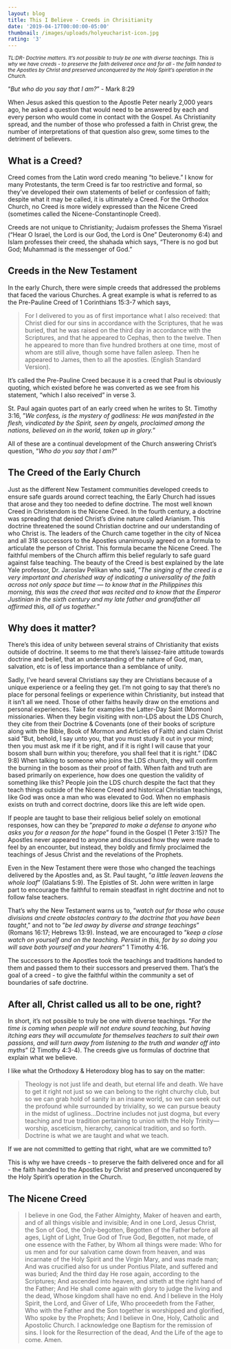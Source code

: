 ```yaml
---
layout: blog
title: This I Believe - Creeds in Chrisitianity
date: '2019-04-17T00:00:00-05:00'
thumbnail: /images/uploads/holyeucharist-icon.jpg
rating: '3'
---
```

<sub> _TL:DR- Doctrine matters. It’s not possible to truly be one with diverse teachings. This is why we have creeds - to preserve the faith delivered once and for all - the faith handed to the Apostles by Christ and preserved unconquered by the Holy Spirit’s operation in the Church._</sub>

“_But who do you say that I am?_” - Mark 8:29

When Jesus asked this question to the Apostle Peter nearly 2,000 years ago, he asked a question that would need to be answered by each and every person who would come in contact with the Gospel. As Christianity spread, and the number of those who professed a faith in Christ grew, the number of interpretations of that question also grew, some times to the detriment of believers.

## What is a Creed?

Creed comes from the Latin word credo meaning “to believe.” I know for many Protestants, the term Creed is far too restrictive and formal, so they’ve developed their own statements of belief or confession of faith; despite what it may be called, it is ultimately a Creed. For the Orthodox Church, no Creed is more widely expressed than the Nicene Creed (sometimes called the Nicene-Constantinople Creed).

Creeds are not unique to Christianity; Judaism professes the Shema Yisrael (“Hear O Israel, the Lord is our God, the Lord is One” Deuteronomy 6:4) and Islam professes their creed, the shahada which says, “There is no god but God; Muhammad is the messenger of God.”

## Creeds in the New Testament

In the early Church, there were simple creeds that addressed the problems that faced the various Churches. A great example is what is referred to as the Pre-Pauline Creed of 1 Corinthians 15:3-7 which says,

> For I delivered to you as of first importance what I also received: that Christ died for our sins in accordance with the Scriptures, that he was buried, that he was raised on the third day in accordance with the Scriptures, and that he appeared to Cephas, then to the twelve. Then he appeared to more than five hundred brothers at one time, most of whom are still alive, though some have fallen asleep. Then he appeared to James, then to all the apostles. (English Standard Version).

It’s called the Pre-Pauline Creed because it is a creed that Paul is obviously quoting, which existed before he was converted as we see from his statement, “which I also received” in verse 3.

St. Paul again quotes part of an early creed when he writes to St. Timothy 3:16, ”_We confess, is the mystery of godliness: He was manifested in the flesh, vindicated by the Spirit, seen by angels, proclaimed among the nations, believed on in the world, taken up in glory._”

All of these are a continual development of the Church answering Christ’s question, “_Who do you say that I am?_”

## The Creed of the Early Church

Just as the different New Testament communities developed creeds to ensure safe guards around correct teaching, the Early Church had issues that arose and they too needed to define doctrine. The most well known Creed in Christendom is the Nicene Creed. In the fourth century, a doctrine was spreading that denied Christ’s divine nature called Arianism. This doctrine threatened the sound Christian doctrine and our understanding of who Christ is. The leaders of the Church came together in the city of Nicea and all 318 successors to the Apostles unanimously agreed on a formula to articulate the person of Christ. This formula became the Nicene Creed. The faithful members of the Church affirm this belief regularly to safe guard against false teaching. The beauty of the Creed is best explained by the late Yale professor, Dr. Jaroslav Pelikan who said, ”_The singing of the creed is a very important and cherished way of indicating a universality of the faith across not only space but time — to know that in the Philippines this morning, this was the creed that was recited and to know that the Emperor Justinian in the sixth century and my late father and grandfather all affirmed this, all of us together._”

## Why does it matter?

There’s this idea of unity between several strains of Christianity that exists outside of doctrine. It seems to me that there’s laissez-faire attitude towards doctrine and belief, that an understanding of the nature of God, man, salvation, etc is of less importance than a semblance of unity.

Sadly, I’ve heard several Christians say they are Christians because of a unique experience or a feeling they get. I’m not going to say that there’s no place for personal feelings or experience within Christianity, but instead that it isn’t all we need. Those of other faiths heavily draw on the emotions and personal experiences. Take for examples the Latter-Day Saint (Mormon) missionaries. When they begin visiting with non-LDS about the LDS Church, they cite from their Doctrine & Covenants (one of their books of scripture along with the Bible, Book of Mormon and Articles of Faith) and claim Christ said ”But, behold, I say unto you, that you must study it out in your mind; then you must ask me if it be right, and if it is right I will cause that your bosom shall burn within you; therefore, you shall feel that it is right.” (D&C 9:8) When talking to someone who joins the LDS church, they will confirm the burning in the bosom as their proof of faith. When faith and truth are based primarily on experience, how does one question the validity of something like this? People join the LDS church despite the fact that they teach things outside of the Nicene Creed and historical Christian teachings, like God was once a man who was elevated to God. When no emphasis exists on truth and correct doctrine, doors like this are left wide open.

If people are taught to base their religious belief solely on emotional responses, how can they be ”_prepared to make a defense to anyone who asks you for a reason for the hope_” found in the Gospel (1 Peter 3:15)? The Apostles never appeared to anyone and discussed how they were made to feel by an encounter, but instead, they boldly and firmly proclaimed the teachings of Jesus Christ and the revelations of the Prophets.

Even in the New Testament there were those who changed the teachings delivered by the Apostles and, as St. Paul taught, ”_a little leaven leavens the whole loaf_” (Galatians 5:9). The Epistles of St. John were written in large part to encourage the faithful to remain steadfast in right doctrine and not to follow false teachers.

That’s why the New Testament warns us to, ”_watch out for those who cause divisions and create obstacles contrary to the doctrine that you have been taught_,” and not to ”_be led away by diverse and strange teachings_” (Romans 16:17; Hebrews 13:9). Instead, we are encouraged to ”_keep a close watch on yourself and on the teaching. Persist in this, for by so doing you will save both yourself and your hearers_” 1 Timothy 4:16.

The successors to the Apostles took the teachings and traditions handed to them and passed them to their successors and preserved them. That’s the goal of a creed - to give the faithful within the community a set of boundaries of safe doctrine.

## After all, Christ called us all to be one, right?

In short, it’s not possible to truly be one with diverse teachings. ”_For the time is coming when people will not endure sound teaching, but having itching ears they will accumulate for themselves teachers to suit their own passions, and will turn away from listening to the truth and wander off into myths_” (2 Timothy 4:3-4). The creeds give us formulas of doctrine that explain what we believe.

I like what the Orthodoxy & Heterodoxy blog has to say on the matter:

> Theology is not just life and death, but eternal life and death. We have to get it right not just so we can belong to the right churchy club, but so we can grab hold of sanity in an insane world, so we can seek out the profound while surrounded by triviality, so we can pursue beauty in the midst of ugliness…Doctrine includes not just dogma, but every teaching and true tradition pertaining to union with the Holy Trinity—worship, asceticism, hierarchy, canonical tradition, and so forth. Doctrine is what we are taught and what we teach.

If we are not committed to getting that right, what are we committed to?

This is why we have creeds - to preserve the faith delivered once and for all - the faith handed to the Apostles by Christ and preserved unconquered by the Holy Spirit’s operation in the Church.

## The Nicene Creed

> I believe in one God, the Father Almighty, Maker of heaven and earth, and of all things visible and invisible; And in one Lord, Jesus Christ, the Son of God, the Only-begotten, Begotten of the Father before all ages, Light of Light, True God of True God, Begotten, not made, of one essence with the Father, by Whom all things were made: Who for us men and for our salvation came down from heaven, and was incarnate of the Holy Spirit and the Virgin Mary, and was made man; And was crucified also for us under Pontius Pilate, and suffered and was buried; And the third day He rose again, according to the Scriptures; And ascended into heaven, and sitteth at the right hand of the Father; And He shall come again with glory to judge the living and the dead, Whose kingdom shall have no end. And I believe in the Holy Spirit, the Lord, and Giver of Life, Who proceedeth from the Father, Who with the Father and the Son together is worshipped and glorified, Who spoke by the Prophets; And I believe in One, Holy, Catholic and Apostolic Church. I acknowledge one Baptism for the remission of sins. I look for the Resurrection of the dead, And the Life of the age to come. Amen.
